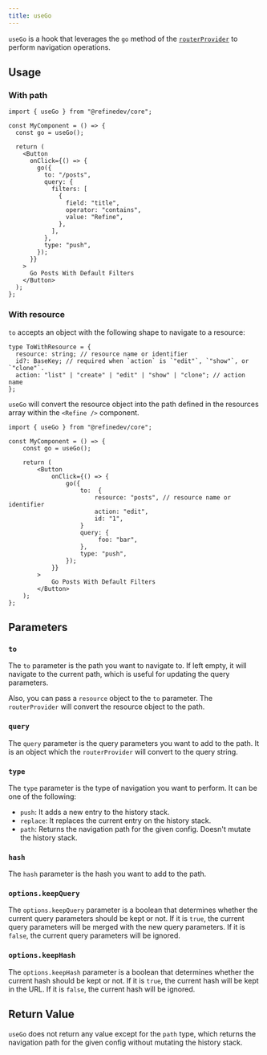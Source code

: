 ```yaml
---
title: useGo
---
```


`useGo` is a hook that leverages the `go` method of the [`routerProvider`][routerprovider] to perform navigation operations.

## Usage

### With path

```tsx
import { useGo } from "@refinedev/core";

const MyComponent = () => {
  const go = useGo();

  return (
    <Button
      onClick={() => {
        go({
          to: "/posts",
          query: {
            filters: [
              {
                field: "title",
                operator: "contains",
                value: "Refine",
              },
            ],
          },
          type: "push",
        });
      }}
    >
      Go Posts With Default Filters
    </Button>
  );
};
```

### With resource

`to` accepts an object with the following shape to navigate to a resource:

```tsx
type ToWithResource = {
  resource: string; // resource name or identifier
  id?: BaseKey; // required when `action` is `"edit"`, `"show"`, or `"clone"`.
  action: "list" | "create" | "edit" | "show" | "clone"; // action name
};
```

`useGo` will convert the resource object into the path defined in the resources array within the `<Refine />` component.

```tsx
import { useGo } from "@refinedev/core";

const MyComponent = () => {
    const go = useGo();

    return (
        <Button
            onClick={() => {
                go({
                    to:  {
                        resource: "posts", // resource name or identifier
                        action: "edit",
                        id: "1",
                    }
                    query: {
                         foo: "bar",
                    },
                    type: "push",
                });
            }}
        >
            Go Posts With Default Filters
        </Button>
    );
};
```

## Parameters

### `to`

The `to` parameter is the path you want to navigate to. If left empty, it will navigate to the current path, which is useful for updating the query parameters.

Also, you can pass a `resource` object to the `to` parameter. The `routerProvider` will convert the resource object to the path.

### `query`

The `query` parameter is the query parameters you want to add to the path. It is an object which the `routerProvider` will convert to the query string.

### `type`

The `type` parameter is the type of navigation you want to perform. It can be one of the following:

- `push`: It adds a new entry to the history stack.
- `replace`: It replaces the current entry on the history stack.
- `path`: Returns the navigation path for the given config. Doesn't mutate the history stack.

### `hash`

The `hash` parameter is the hash you want to add to the path.

### `options.keepQuery`

The `options.keepQuery` parameter is a boolean that determines whether the current query parameters should be kept or not. If it is `true`, the current query parameters will be merged with the new query parameters. If it is `false`, the current query parameters will be ignored.

### `options.keepHash`

The `options.keepHash` parameter is a boolean that determines whether the current hash should be kept or not. If it is `true`, the current hash will be kept in the URL. If it is `false`, the current hash will be ignored.

## Return Value

`useGo` does not return any value except for the `path` type, which returns the navigation path for the given config without mutating the history stack.

[routerprovider]: /docs/routing/router-provider
[basekey]: /docs/core/interface-references#basekey
